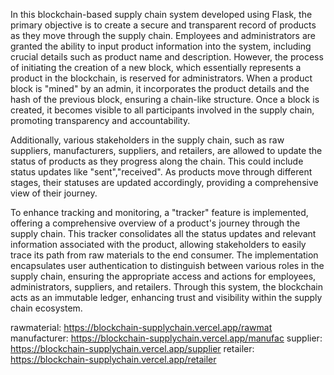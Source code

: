 In this blockchain-based supply chain system developed using Flask, the primary objective is to create a secure and transparent record of products as they move through the supply chain. Employees and administrators are granted the ability to input product information into the system, including crucial details such as product name and description. However, the process of initiating the creation of a new block, which essentially represents a product in the blockchain, is reserved for administrators. When a product block is "mined" by an admin, it incorporates the product details and the hash of the previous block, ensuring a chain-like structure. Once a block is created, it becomes visible to all participants involved in the supply chain, promoting transparency and accountability.

Additionally, various stakeholders in the supply chain, such as raw suppliers, manufacturers, suppliers, and retailers, are allowed to update the status of products as they progress along the chain. This could include status updates like "sent","received". As products move through different stages, their statuses are updated accordingly, providing a comprehensive view of their journey.

To enhance tracking and monitoring, a "tracker" feature is implemented, offering a comprehensive overview of a product's journey through the supply chain. This tracker consolidates all the status updates and relevant information associated with the product, allowing stakeholders to easily trace its path from raw materials to the end consumer. The implementation encapsulates user authentication to distinguish between various roles in the supply chain, ensuring the appropriate access and actions for employees, administrators, suppliers, and retailers. Through this system, the blockchain acts as an immutable ledger, enhancing trust and visibility within the supply chain ecosystem.

rawmaterial: https://blockchain-supplychain.vercel.app/rawmat
manufacturer: https://blockchain-supplychain.vercel.app/manufac
supplier: https://blockchain-supplychain.vercel.app/supplier
retailer: https://blockchain-supplychain.vercel.app/retailer

